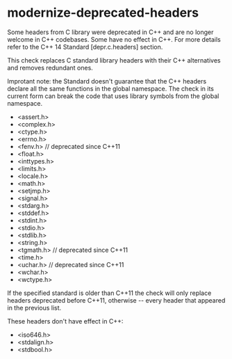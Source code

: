 # modernize-deprecated-headers

Some headers from C library were deprecated in C++ and are no longer
welcome in C++ codebases. Some have no effect in C++. For more details
refer to the C++ 14 Standard \[depr.c.headers\] section.

This check replaces C standard library headers with their C++
alternatives and removes redundant ones.

Improtant note: the Standard doesn't guarantee that the C++ headers
declare all the same functions in the global namespace. The check in its
current form can break the code that uses library symbols from the
global namespace.

  - <span class="title-ref">\<assert.h\></span>
  - <span class="title-ref">\<complex.h\></span>
  - <span class="title-ref">\<ctype.h\></span>
  - <span class="title-ref">\<errno.h\></span>
  - <span class="title-ref">\<fenv.h\></span> // deprecated since C++11
  - <span class="title-ref">\<float.h\></span>
  - <span class="title-ref">\<inttypes.h\></span>
  - <span class="title-ref">\<limits.h\></span>
  - <span class="title-ref">\<locale.h\></span>
  - <span class="title-ref">\<math.h\></span>
  - <span class="title-ref">\<setjmp.h\></span>
  - <span class="title-ref">\<signal.h\></span>
  - <span class="title-ref">\<stdarg.h\></span>
  - <span class="title-ref">\<stddef.h\></span>
  - <span class="title-ref">\<stdint.h\></span>
  - <span class="title-ref">\<stdio.h\></span>
  - <span class="title-ref">\<stdlib.h\></span>
  - <span class="title-ref">\<string.h\></span>
  - <span class="title-ref">\<tgmath.h\></span> // deprecated since
    C++11
  - <span class="title-ref">\<time.h\></span>
  - <span class="title-ref">\<uchar.h\></span> // deprecated since C++11
  - <span class="title-ref">\<wchar.h\></span>
  - <span class="title-ref">\<wctype.h\></span>

If the specified standard is older than C++11 the check will only
replace headers deprecated before C++11, otherwise -- every header that
appeared in the previous list.

These headers don't have effect in C++:

  - <span class="title-ref">\<iso646.h\></span>
  - <span class="title-ref">\<stdalign.h\></span>
  - <span class="title-ref">\<stdbool.h\></span>
